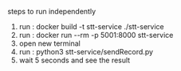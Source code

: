 steps to run independently

1. run : docker build -t stt-service ./stt-service
2. run : docker run --rm -p 5001:8000 stt-service
3. open new terminal
4. run : python3 stt-service/sendRecord.py
5. wait 5 seconds and see the result
